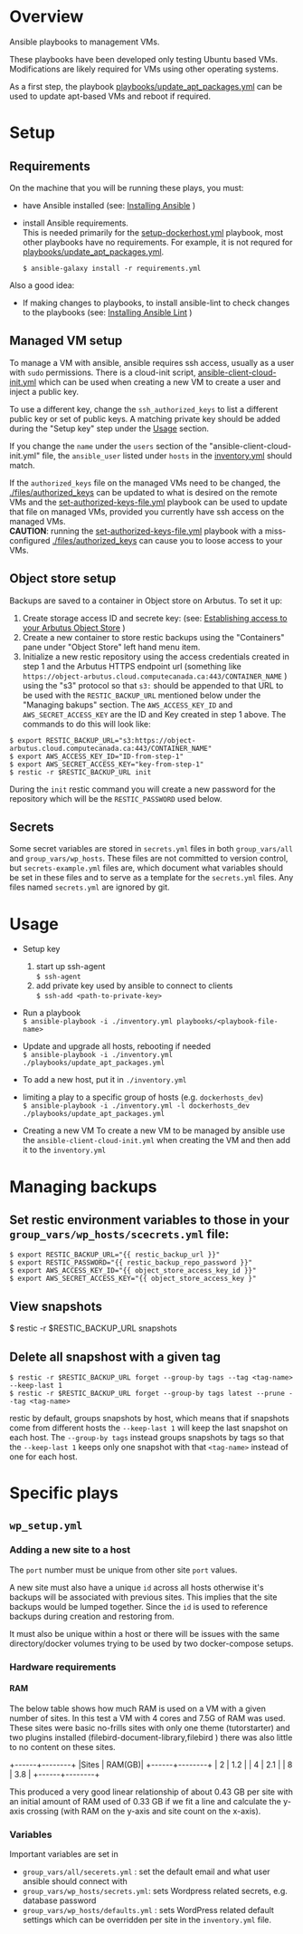 #  Overview
Ansible playbooks to management VMs.

These playbooks have been developed only testing Ubuntu based VMs. Modifications are likely required for VMs using other operating systems.

As a first step, the playbook [playbooks/update_apt_packages.yml](./playbooks/update_apt_packages.yml) can be used to update apt-based VMs and reboot if required.

# Setup
## Requirements
On the machine that you will be running these plays, you must:
- have Ansible installed (see: [Installing Ansible](https://docs.ansible.com/ansible/latest/installation_guide/intro_installation.html) )
- install Ansible requirements.<br/>
This is needed primarily for the [setup-dockerhost.yml](./playbooks/setup-dockerhost.yml) playbook, most other playbooks have no requirements. For example, it is not requred for [playbooks/update_apt_packages.yml](./playbooks/update_apt_packages.yml).

  `$ ansible-galaxy install -r requirements.yml`

Also a good idea:
- If making changes to playbooks, to install ansible-lint to check changes to the playbooks (see: [Installing Ansible Lint](https://ansible.readthedocs.io/projects/lint/installing/) )

## Managed VM setup
To manage a VM with ansible, ansible requires ssh access, usually as a user with `sudo` permissions. There is a cloud-init script, [ansible-client-cloud-init.yml](./ansible-client-cloud-init.yml) which can be used when creating a new VM to create a user and inject a public key.

To use a different key, change the `ssh_authorized_keys` to list a different public key or set of public keys. A matching private key should be added during the "Setup key" step under the [Usage](#usage) section.

If you change the `name` under the `users` section of the "ansible-client-cloud-init.yml" file, the `ansible_user` listed under `hosts` in the [inventory.yml](./inventory.yml) should match.

If the `authorized_keys` file on the managed VMs need to be changed, the [./files/authorized_keys](./files/authorized_keys) can be updated to what is desired on the remote VMs and the [set-authorized-keys-file.yml](./playbooks/set-authorized-keys-file.yml) playbook can be used to update that file on managed VMs, provided you currently have ssh access on the managed VMs.  
**CAUTION**: running the [set-authorized-keys-file.yml](./playbooks/set-authorized-keys-file.yml) playbook with a miss-configured [./files/authorized_keys](./files/authorized_keys) can cause you to loose access to your VMs.

## Object store setup

Backups are saved to a container in Object store on Arbutus. To set it up:

  1. Create storage access ID and secrete key: (see: [Establishing access to your Arbutus Object Store](https://docs.alliancecan.ca/wiki/Arbutus_object_storage#Establishing_access_to_your_Arbutus_Object_Store) )
  2. Create a new container to store restic backups using the "Containers" pane under "Object Store" left hand menu item.
  3. Initialize a new restic repository using the access credentials created in step 1 and the Arbutus HTTPS endpoint url (something like `https://object-arbutus.cloud.computecanada.ca:443/CONTAINER_NAME` ) using the "s3" protocol so that `s3:` should be appended to that URL to be used with the `RESTIC_BACKUP_URL` mentioned below under the "Managing bakups" section. The `AWS_ACCESS_KEY_ID` and `AWS_SECRET_ACCESS_KEY` are the ID and Key created in step 1 above. The commands to do this will look like:
  
  `$ export RESTIC_BACKUP_URL="s3:https://object-arbutus.cloud.computecanada.ca:443/CONTAINER_NAME"`  
  `$ export AWS_ACCESS_KEY_ID="ID-from-step-1"`  
  `$ export AWS_SECRET_ACCESS_KEY="key-from-step-1"`  
  `$ restic -r $RESTIC_BACKUP_URL init`  

  During the `init` restic command you will create a new password for the repository which will be the `RESTIC_PASSWORD` used below.

## Secrets
Some secret variables are stored in `secrets.yml` files in both `group_vars/all` and `group_vars/wp_hosts`. These files are not committed to version control, but `secrets-example.yml` files are, which document what variables should be set in these files and to serve as a template for the `secrets.yml` files. Any files named `secrets.yml` are ignored by git.

# Usage

* Setup key
  1. start up ssh-agent  
    `$ ssh-agent`
  2. add private key used by ansible to connect to clients  
    `$ ssh-add <path-to-private-key>`
* Run a playbook  
  `$ ansible-playbook -i ./inventory.yml playbooks/<playbook-file-name>`
* Update and upgrade all hosts, rebooting if needed  
  `$ ansible-playbook -i ./inventory.yml ./playbooks/update_apt_packages.yml`
* To add a new host, put it in `./inventory.yml`
* limiting a play to a specific group of hosts (e.g. `dockerhosts_dev`)  
  `$ ansible-playbook -i ./inventory.yml -l dockerhosts_dev ./playbooks/update_apt_packages.yml`

* Creating a new VM
  To create a new VM to be managed by ansible use the `ansible-client-cloud-init.yml` when creating the VM and then add it to the `inventory.yml`

# Managing backups

## Set restic environment variables to those in your `group_vars/wp_hosts/scecrets.yml` file:

  `$ export RESTIC_BACKUP_URL="{{ restic_backup_url }}"`  
  `$ export RESTIC_PASSWORD="{{ restic_backup_repo_password }}"`  
  `$ export AWS_ACCESS_KEY_ID="{{ object_store_access_key_id }}"`  
  `$ export AWS_SECRET_ACCESS_KEY="{{ object_store_access_key }"`

## View snapshots

  $ restic -r $RESTIC_BACKUP_URL snapshots

## Delete all snapshost with a given tag
  
  `$ restic -r $RESTIC_BACKUP_URL forget --group-by tags --tag <tag-name> --keep-last 1`  
  `$ restic -r $RESTIC_BACKUP_URL forget --group-by tags latest --prune --tag <tag-name>`

restic by default, groups snapshots by host, which means that if snapshots come from different hosts the `--keep-last 1` will keep the last snapshot on each host. The `--group-by tags` instead groups snapshots by tags so that the `--keep-last 1` keeps only one snapshot with that `<tag-name>` instead of one for each host.

# Specific plays

## `wp_setup.yml`
### Adding a new site to a host
The `port` number must be unique from other site `port` values.

A new site must also have a unique `id` across all hosts otherwise it's backups will be associated with previous sites. This implies that the site backups would be lumped together. Since the `id` is used to reference backups during creation and restoring from.

It must also be unique within a host or there will be issues with the same directory/docker volumes trying to be used by two docker-compose setups.

### Hardware requirements

#### RAM
The below table shows how much RAM is used on a VM with a given number of sites. In this test a VM with 4 cores and 7.5G of RAM was used. These sites were basic no-frills sites with only one theme (tutorstarter) and two plugins installed (filebird-document-library,filebird ) there was also little to no content on these sites.

+------+--------+
|Sites | RAM(GB)|
+------+--------+
| 2    | 1.2    |
| 4    | 2.1    |
| 8    | 3.8    |
+------+--------+

This produced a very good linear relationship of about 0.43 GB per site with an initial amount of RAM used of 0.33 GB if we fit a line and calculate the y-axis crossing (with RAM on the y-axis and site count on the x-axis).

### Variables

Important variables are set in 
  * `group_vars/all/secerets.yml` : set the default email and what user ansible should connect with
  * `group_vars/wp_hosts/secrets.yml`: sets Wordpress related secrets, e.g. database password
  * `group_vars/wp_hosts/defaults.yml` : sets WordPress related default settings which can be overridden per site in the `inventory.yml` file.


